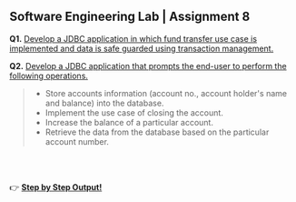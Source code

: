 ## Software Engineering Lab | Assignment 8

**Q1.** [Develop a JDBC application in which fund transfer use case is implemented and data is safe guarded using transaction management.](https://github.com/abhisheks008/Sixth-Semester-UEMK---Batch-of-2019-2023/blob/main/Software%20Engineering%20Lab/Assignment%208/a8q1.java) </br>

**Q2.** [Develop a JDBC application that prompts the end-user to perform the following operations.](https://github.com/abhisheks008/Sixth-Semester-UEMK---Batch-of-2019-2023/blob/main/Software%20Engineering%20Lab/Assignment%208/a8q1.java)
> - Store accounts information (account no., account holder's name and balance) into the database.
> - Implement the use case of closing the account.
> - Increase the balance of a particular account.
> - Retrieve the data from the database based on the particular account number.

</br>
</br>

👉 [**Step by Step Output!**](https://github.com/abhisheks008/Sixth-Semester-UEMK---Batch-of-2019-2023/blob/main/Software%20Engineering%20Lab/Assignment%208/OUTPUT.md)
